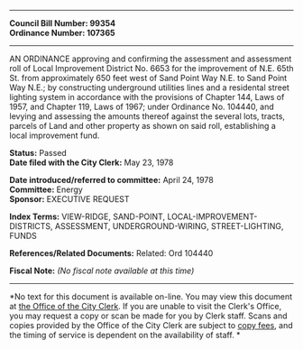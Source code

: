 * * * * *  
  
**Council Bill Number: [](#h0)[](#h2)99354**   
**Ordinance Number: 107365**  
  
* * * * *  
  
AN ORDINANCE approving and confirming the assessment and assessment roll of Local Improvement District No. 6653 for the improvement of N.E. 65th St. from approximately 650 feet west of Sand Point Way N.E. to Sand Point Way N.E.; by constructing underground utilities lines and a residental street lighting system in accordance with the provisions of Chapter 144, Laws of 1957, and Chapter 119, Laws of 1967; under Ordinance No. 104440, and levying and assessing the amounts thereof against the several lots, tracts, parcels of Land and other property as shown on said roll, establishing a local improvement fund.  
  
**Status:** Passed   
**Date filed with the City Clerk:** May 23, 1978   
  
**Date introduced/referred to committee:** April 24, 1978   
**Committee:** Energy   
**Sponsor:** EXECUTIVE REQUEST   
  
**Index Terms:** VIEW-RIDGE, SAND-POINT, LOCAL-IMPROVEMENT-DISTRICTS, ASSESSMENT, UNDERGROUND-WIRING, STREET-LIGHTING, FUNDS  
  
**References/Related Documents:** Related: Ord 104440  
  
**Fiscal Note:** *(No fiscal note available at this time)*  
  
* * * * *  
  
*No text for this document is available on-line. You may view this document at [the Office of the City Clerk](http://www.seattle.gov/leg/clerk/contactUs.htm). If you are unable to visit the Clerk's Office, you may request a copy or scan be made for you by Clerk staff. Scans and copies provided by the Office of the City Clerk are subject to [copy fees](http://clerk.seattle.gov/~public/clerkfees.htm), and the timing of service is dependent on the availability of staff. *  
  
  

